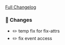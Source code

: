 [Full Changelog][changelog]

### 🔨 Changes

- ✏️ temp fix for fix-attrs
- ✏️ fix event access

[changelog]: https://github.com/hassio-addons/addon-spotify-connect/compare/v0.9.2...v0.9.3
